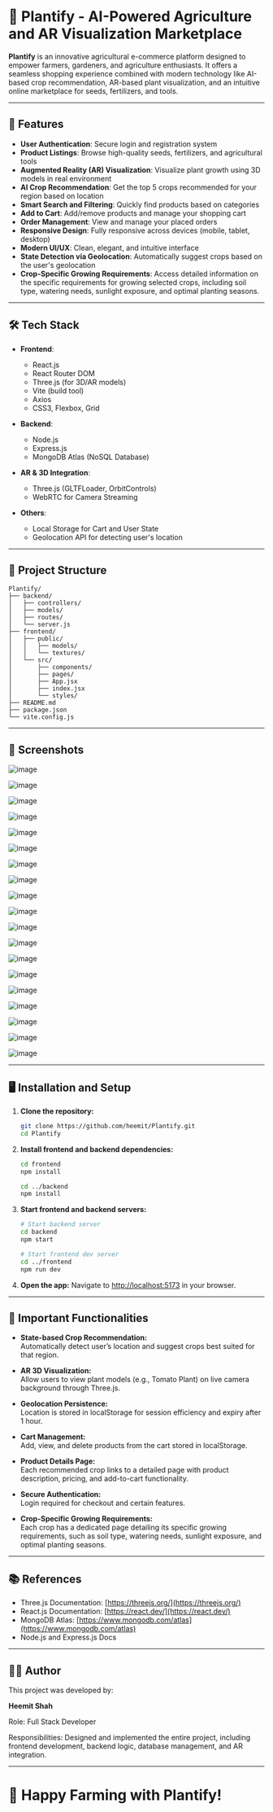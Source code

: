 # 🌿 Plantify - AI-Powered Agriculture and AR Visualization Marketplace

**Plantify** is an innovative agricultural e-commerce platform designed to empower farmers, gardeners, and agriculture enthusiasts. It offers a seamless shopping experience combined with modern technology like AI-based crop recommendation, AR-based plant visualization, and an intuitive online marketplace for seeds, fertilizers, and tools.

---

## 🚀 Features

- **User Authentication**: Secure login and registration system
- **Product Listings**: Browse high-quality seeds, fertilizers, and agricultural tools
- **Augmented Reality (AR) Visualization**: Visualize plant growth using 3D models in real environment
- **AI Crop Recommendation**: Get the top 5 crops recommended for your region based on location
- **Smart Search and Filtering**: Quickly find products based on categories
- **Add to Cart**: Add/remove products and manage your shopping cart
- **Order Management**: View and manage your placed orders
- **Responsive Design**: Fully responsive across devices (mobile, tablet, desktop)
- **Modern UI/UX**: Clean, elegant, and intuitive interface
- **State Detection via Geolocation**: Automatically suggest crops based on the user's geolocation
- **Crop-Specific Growing Requirements**: Access detailed information on the specific requirements for growing selected crops, including soil type, watering needs, sunlight exposure, and optimal planting seasons.

---

## 🛠️ Tech Stack

- **Frontend**:
  - React.js
  - React Router DOM
  - Three.js (for 3D/AR models)
  - Vite (build tool)
  - Axios
  - CSS3, Flexbox, Grid

- **Backend**:
  - Node.js
  - Express.js
  - MongoDB Atlas (NoSQL Database)

- **AR & 3D Integration**:
  - Three.js (GLTFLoader, OrbitControls)
  - WebRTC for Camera Streaming

- **Others**:
  - Local Storage for Cart and User State
  - Geolocation API for detecting user's location

---

## 📁 Project Structure

```
Plantify/
├── backend/
│   ├── controllers/
│   ├── models/
│   ├── routes/
│   └── server.js
├── frontend/
│   ├── public/
│   │   ├── models/
│   │   └── textures/
│   └── src/
│       ├── components/
│       ├── pages/
│       ├── App.jsx
│       ├── index.jsx
│       └── styles/
├── README.md
├── package.json
└── vite.config.js
```

---

## 📸 Screenshots

![image](https://github.com/user-attachments/assets/d5f3ee2b-290f-4291-9675-51b7a8a4f16a)

![image](https://github.com/user-attachments/assets/3e9c36a1-1c9e-4e02-bab8-aeee825862c5)

![image](https://github.com/user-attachments/assets/e63eeef9-a57d-424a-bcb3-acef91354664)

![image](https://github.com/user-attachments/assets/359aa0b0-454f-437d-9011-ee25ce29cec9)

![image](https://github.com/user-attachments/assets/e33928bc-8d46-4fd5-bef3-44ed3782c0e6)

![image](https://github.com/user-attachments/assets/8ed403c8-1c05-4c5f-bd2c-63816f14f7b6)

![image](https://github.com/user-attachments/assets/0c478777-11a3-476a-87d1-f021a130073f)

![image](https://github.com/user-attachments/assets/1e32df1c-22e8-46c0-b420-70ce7eecdae5)

![image](https://github.com/user-attachments/assets/9eed1b76-5447-47eb-9d18-023d87208d4d)

![image](https://github.com/user-attachments/assets/e4ab47f1-fdd0-489e-aa3b-8e268eb34f7e)

![image](https://github.com/user-attachments/assets/7c0cc653-851f-480f-aafc-1873e55666b4)

![image](https://github.com/user-attachments/assets/fa5232aa-37d1-408d-ac15-1bc95abb0507)

![image](https://github.com/user-attachments/assets/afca6562-dcf3-4980-9a27-4b5e00dafe15)

![image](https://github.com/user-attachments/assets/2475f6dc-8837-434d-ba03-8ce8936ab083)

![image](https://github.com/user-attachments/assets/42684211-a8b3-4810-9c0a-cffbc695ec67)

![image](https://github.com/user-attachments/assets/b915a4a1-9b80-4db3-97ec-85d36fffa209)

![image](https://github.com/user-attachments/assets/dbadd378-5771-4898-8b37-261ebd43a881)

![image](https://github.com/user-attachments/assets/73fbfbd8-ebb1-4ba1-a71d-c889130ae831)

![image](https://github.com/user-attachments/assets/317e2bf2-6fff-4f76-bfe3-463d94a5f9b4)

---

## 🖥️ Installation and Setup

1. **Clone the repository:**
   ```bash
   git clone https://github.com/heemit/Plantify.git
   cd Plantify
   ```

2. **Install frontend and backend dependencies:**
   ```bash
   cd frontend
   npm install

   cd ../backend
   npm install
   ```

3. **Start frontend and backend servers:**
   ```bash
   # Start backend server
   cd backend
   npm start

   # Start frontend dev server
   cd ../frontend
   npm run dev
   ```

4. **Open the app:**
   Navigate to [http://localhost:5173](http://localhost:3000) in your browser.

---

## 📜 Important Functionalities

- **State-based Crop Recommendation:**  
  Automatically detect user’s location and suggest crops best suited for that region.

- **AR 3D Visualization:**  
  Allow users to view plant models (e.g., Tomato Plant) on live camera background through Three.js.

- **Geolocation Persistence:**  
  Location is stored in localStorage for session efficiency and expiry after 1 hour.

- **Cart Management:**  
  Add, view, and delete products from the cart stored in localStorage.

- **Product Details Page:**  
  Each recommended crop links to a detailed page with product description, pricing, and add-to-cart functionality.

- **Secure Authentication:**  
  Login required for checkout and certain features.

- **Crop-Specific Growing Requirements:**  
  Each crop has a dedicated page detailing its specific growing requirements, such as soil type, watering needs, sunlight exposure, and optimal planting seasons.

---

## 📚 References

- Three.js Documentation: [https://threejs.org/](https://threejs.org/)
- React.js Documentation: [https://react.dev/](https://react.dev/)
- MongoDB Atlas: [https://www.mongodb.com/atlas](https://www.mongodb.com/atlas)
- Node.js and Express.js Docs

---

## 👨‍💻 Author
This project was developed by:

**Heemit Shah**

Role: Full Stack Developer

Responsibilities: Designed and implemented the entire project, including frontend development, backend logic, database management, and AR integration.

---

# 🌱 Happy Farming with Plantify!
